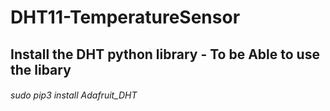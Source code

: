# DHT11-TemperatureSensor

## Install the DHT python library - To be Able to use the libary
###### sudo pip3 install Adafruit_DHT
